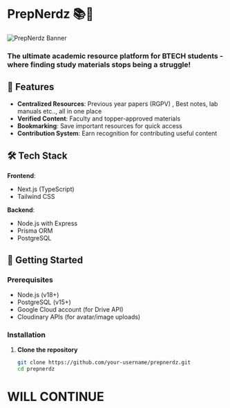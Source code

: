 # PrepNerdz 📚🚀

![PrepNerdz Banner]()

### The ultimate academic resource platform for BTECH students - where finding study materials stops being a struggle!

## 🌟 Features

- **Centralized Resources**: Previous year papers (RGPV) , Best notes, lab manuals etc.., all in one place
- **Verified Content**: Faculty and topper-approved materials
- **Bookmarking**: Save important resources for quick access
- **Contribution System**: Earn recognition for contributing useful content

## 🛠 Tech Stack

**Frontend**:
- Next.js (TypeScript)
- Tailwind CSS

**Backend**:
- Node.js with Express
- Prisma ORM
- PostgreSQL


## 🚀 Getting Started

### Prerequisites
- Node.js (v18+)
- PostgreSQL (v15+)
- Google Cloud account (for Drive API)
- Cloudinary APIs (for avatar/image uploads)

### Installation

1. **Clone the repository**
   ```bash
   git clone https://github.com/your-username/prepnerdz.git
   cd prepnerdz


# WILL CONTINUE